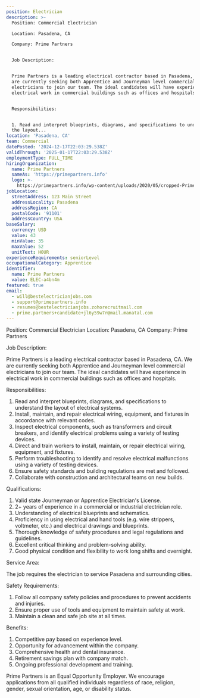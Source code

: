```yaml
---
position: Electrician
description: >-
  Position: Commercial Electrician

  Location: Pasadena, CA

  Company: Prime Partners


  Job Description:


  Prime Partners is a leading electrical contractor based in Pasadena, CA. We
  are currently seeking both Apprentice and Journeyman level commercial
  electricians to join our team. The ideal candidates will have experience in
  electrical work in commercial buildings such as offices and hospitals. 


  Responsibilities:


  1. Read and interpret blueprints, diagrams, and specifications to understand
  the layout...
location: 'Pasadena, CA'
team: Commercial
datePosted: '2024-12-17T22:03:29.538Z'
validThrough: '2025-01-17T22:03:29.538Z'
employmentType: FULL_TIME
hiringOrganization:
  name: Prime Partners
  sameAs: 'https://primepartners.info'
  logo: >-
    https://primepartners.info/wp-content/uploads/2020/05/cropped-Prime-Partners-Logo-NO-BG-1-1.png
jobLocation:
  streetAddress: 123 Main Street
  addressLocality: Pasadena
  addressRegion: CA
  postalCode: '91101'
  addressCountry: USA
baseSalary:
  currency: USD
  value: 43
  minValue: 35
  maxValue: 52
  unitText: HOUR
experienceRequirements: seniorLevel
occupationalCategory: Apprentice
identifier:
  name: Prime Partners
  value: ELEC-a4bn4m
featured: true
email:
  - will@bestelectricianjobs.com
  - support@primepartners.info
  - resumes@bestelectricianjobs.zohorecruitmail.com
  - prime.partners+candidate+jl6y59w7r@mail.manatal.com
---
```




Position: Commercial Electrician
Location: Pasadena, CA
Company: Prime Partners

Job Description:

Prime Partners is a leading electrical contractor based in Pasadena, CA. We are currently seeking both Apprentice and Journeyman level commercial electricians to join our team. The ideal candidates will have experience in electrical work in commercial buildings such as offices and hospitals. 

Responsibilities:

1. Read and interpret blueprints, diagrams, and specifications to understand the layout of electrical systems.
2. Install, maintain, and repair electrical wiring, equipment, and fixtures in accordance with relevant codes.
3. Inspect electrical components, such as transformers and circuit breakers, and identify electrical problems using a variety of testing devices.
4. Direct and train workers to install, maintain, or repair electrical wiring, equipment, and fixtures.
5. Perform troubleshooting to identify and resolve electrical malfunctions using a variety of testing devices.
6. Ensure safety standards and building regulations are met and followed.
7. Collaborate with construction and architectural teams on new builds.

Qualifications:

1. Valid state Journeyman or Apprentice Electrician's License.
2. 2+ years of experience in a commercial or industrial electrician role.
3. Understanding of electrical blueprints and schematics.
4. Proficiency in using electrical and hand tools (e.g. wire strippers, voltmeter, etc.) and electrical drawings and blueprints.
5. Thorough knowledge of safety procedures and legal regulations and guidelines.
6. Excellent critical thinking and problem-solving ability.
7. Good physical condition and flexibility to work long shifts and overnight.

Service Area:

The job requires the electrician to service Pasadena and surrounding cities.

Safety Requirements:

1. Follow all company safety policies and procedures to prevent accidents and injuries.
2. Ensure proper use of tools and equipment to maintain safety at work.
3. Maintain a clean and safe job site at all times.

Benefits:

1. Competitive pay based on experience level.
2. Opportunity for advancement within the company.
3. Comprehensive health and dental insurance.
4. Retirement savings plan with company match.
5. Ongoing professional development and training.

Prime Partners is an Equal Opportunity Employer. We encourage applications from all qualified individuals regardless of race, religion, gender, sexual orientation, age, or disability status.
